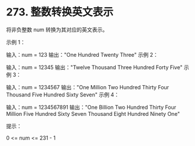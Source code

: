 # 273. 整数转换英文表示
将非负整数 num 转换为其对应的英文表示。



示例 1：

输入：num = 123
输出："One Hundred Twenty Three"
示例 2：

输入：num = 12345
输出："Twelve Thousand Three Hundred Forty Five"
示例 3：

输入：num = 1234567
输出："One Million Two Hundred Thirty Four Thousand Five Hundred Sixty Seven"
示例 4：

输入：num = 1234567891
输出："One Billion Two Hundred Thirty Four Million Five Hundred Sixty Seven Thousand Eight Hundred Ninety One"


提示：

0 <= num <= 231 - 1

